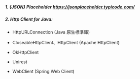 ##### 1. {JSON} Placeholder <https://jsonplaceholder.typicode.com/>

##### 2. Http Client for Java:

- HttpURLConnection (Java 原生標準庫)

- CloseableHttpClient、HttpClient (Apache HttpClient)

- OkHttpClient

- Unirest

- WebClient (Spring Web Client)